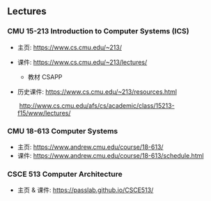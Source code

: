 ## Lectures

### CMU 15-213 Introduction to Computer Systems (ICS)

* 主页: https://www.cs.cmu.edu/~213/

* 课件: https://www.cs.cmu.edu/~213/lectures/

  * 教材 CSAPP

* 历史课件: https://www.cs.cmu.edu/~213/resources.html

  ​                 http://www.cs.cmu.edu/afs/cs/academic/class/15213-f15/www/lectures/

### CMU 18-613 Computer Systems

* 主页: https://www.andrew.cmu.edu/course/18-613/
* 课件: https://www.andrew.cmu.edu/course/18-613/schedule.html

### CSCE 513 Computer Architecture

* 主页 &  课件: https://passlab.github.io/CSCE513/
